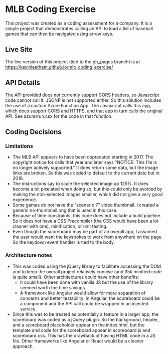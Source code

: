 # MLB Coding Exercise

This project was created as a coding assessment for a company. It is a simple project that demonstrates calling an API to load a list of baseball games that can then be navigated using arrow keys.

## Live Site

The live version of this project (tied to the gh_pages branch) is at https://kevinleetham.github.io/mlb_coding_exercise/

## API Details

The API provided does not currently support CORS headers, so Javascript code cannot call it. JSONP is not supported either. So this solution includes the use of a custom Azure Function App. The Javascript calls this app, which does support CORS and HTTPS, and that app in turn calls the original API. See azure/run.csx for the code in that function.

## Coding Decisions
### Limitations
* The MLB API appears to have been deprecated starting in 2017. The copyright notice for calls that year and later says "NOTICE: This file is no longer actively supported." It does return some data, but the image links are broken. So this was coded to default to the current date but in 2016.
* The instructions say to scale the selected image up 125%. It does become a bit pixelated when doing so, but this could only be avoided by making the non-selected images smaller, which did not give a very good experience.
* Some games do not have the "scenario 7" video thumbnail. I created a generic no-thumbnail.png that is used in this case.
* Because of time constraints, this code does not include a build pipeline. So it does not have a CSS Precompiler (the CSS would have been a lot cleaner with one), minification, or unit testing.
* Even though the scoreboard may be part of an overall app, I assumed the user would want the keystrokes to work from anywhere on the page. So the keydown event handler is tied to the body. 

### Architecture notes
* This was coded using the jQuery library to facilitate accessing the DOM and to keep the overall project relatively concise (and 35k minified code is quite small). Other architectures could have other benefits:
    * It could have been done with vanilla JS but the use of the library seemed worth the time savings.
    * A framework like Angular would allow for more separation of concerns and better testability. In Angular, the scoreboard could be a component and the API call could be wrapped in an injected service.
* Since this was to be treated as potentially a feature in a larger app, the scoreboard was coded as a jQuery plugin. So the background, header, and a scoreboard placeholder appear on the index.html, but the template and code for the scoreboard appear in scoreboard.js and scoreboard.css. This has the drawback of having HTML code in a JS file. Other frameworks like Angular or React would be a cleaner approach.

